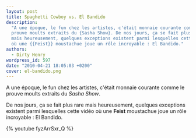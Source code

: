 ```yaml
---
layout: post
title: Spaghetti Cowboy vs. El Bandido
description:
  "A une époque, le fun chez les artistes, c'était monnaie courante comme le
  prouve moults extraits du {Sasha Show}. De nos jours, ça se fait plus rare
  mais heureusement, quelques exceptions existent parmi lesquelles cette vidéo
  où une {{Feist}} moustachue joue un rôle incroyable : El Bandido."
authors:
  - Dirty Henry
wordpress_id: 597
date: "2010-04-21 18:05:03 +0200"
cover: el-bandido.png
---
```


A une époque, le fun chez les artistes, c'était monnaie courante comme le prouve
moults extraits du _Sasha Show_.

De nos jours, ça se fait plus rare mais heureusement, quelques exceptions
existent parmi lesquelles cette vidéo où une **Feist** moustachue joue un rôle
incroyable : El Bandido.

{% youtube fyzArrSxr_Q %}
